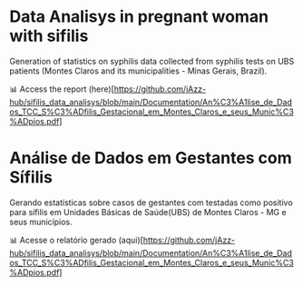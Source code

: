 # Data Analisys in pregnant woman with sifilis
Generation of statistics on syphilis data collected from syphilis tests on UBS patients (Montes Claros and its municipalities - Minas Gerais, Brazil).

📊 Access the report (here)[https://github.com/jAzz-hub/sifilis_data_analisys/blob/main/Documentation/An%C3%A1lise_de_Dados_TCC_S%C3%ADfilis_Gestacional_em_Montes_Claros_e_seus_Munic%C3%ADpios.pdf]

# Análise de Dados em Gestantes com Sífilis
Gerando estatísticas sobre casos de gestantes com testadas como positivo para sífilis em Unidades Básicas de Saúde(UBS) de Montes Claros - MG e seus municípios.

📊 Acesse o relatório gerado (aqui)[https://github.com/jAzz-hub/sifilis_data_analisys/blob/main/Documentation/An%C3%A1lise_de_Dados_TCC_S%C3%ADfilis_Gestacional_em_Montes_Claros_e_seus_Munic%C3%ADpios.pdf]
